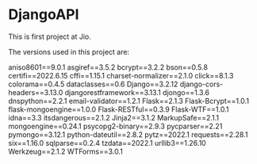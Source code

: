 # DjangoAPI
This is first project at Jio.

The versions used in this project are:

aniso8601==9.0.1
asgiref==3.5.2
bcrypt==3.2.2
bson==0.5.8
certifi==2022.6.15
cffi==1.15.1
charset-normalizer==2.1.0
click==8.1.3
colorama==0.4.5
dataclasses==0.6
Django==3.2.12
django-cors-headers==3.13.0
djangorestframework==3.13.1
djongo==1.3.6
dnspython==2.2.1
email-validator==1.2.1
Flask==2.1.3
Flask-Bcrypt==1.0.1
flask-mongoengine==1.0.0
Flask-RESTful==0.3.9
Flask-WTF==1.0.1
idna==3.3
itsdangerous==2.1.2
Jinja2==3.1.2
MarkupSafe==2.1.1
mongoengine==0.24.1
psycopg2-binary==2.9.3
pycparser==2.21
pymongo==3.12.1
python-dateutil==2.8.2
pytz==2022.1
requests==2.28.1
six==1.16.0
sqlparse==0.2.4
tzdata==2022.1
urllib3==1.26.10
Werkzeug==2.1.2
WTForms==3.0.1
